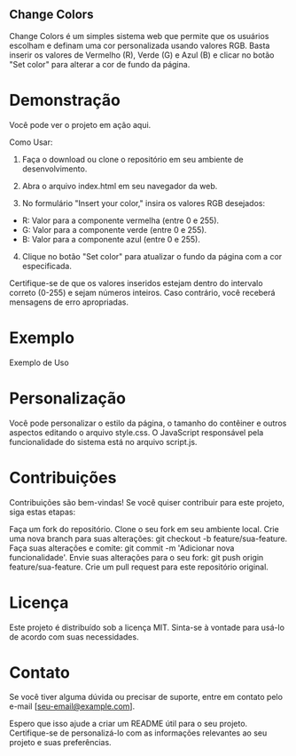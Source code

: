 ## Change Colors

Change Colors é um simples sistema web que permite que os usuários escolham e definam uma cor personalizada usando valores RGB. Basta inserir os valores de Vermelho (R), Verde (G) e Azul (B) e clicar no botão "Set color" para alterar a cor de fundo da página.

# Demonstração

Você pode ver o projeto em ação aqui.

Como Usar:

1. Faça o download ou clone o repositório em seu ambiente de desenvolvimento.

2. Abra o arquivo index.html em seu navegador da web.

3. No formulário "Insert your color," insira os valores RGB desejados:

- R: Valor para a componente vermelha (entre 0 e 255).<br>
- G: Valor para a componente verde (entre 0 e 255).<br>
- B: Valor para a componente azul (entre 0 e 255).

4. Clique no botão "Set color" para atualizar o fundo da página com a cor especificada.

Certifique-se de que os valores inseridos estejam dentro do intervalo correto (0-255) e sejam números inteiros. Caso contrário, você receberá mensagens de erro apropriadas.

# Exemplo

Exemplo de Uso

# Personalização

Você pode personalizar o estilo da página, o tamanho do contêiner e outros aspectos editando o arquivo style.css. O JavaScript responsável pela funcionalidade do sistema está no arquivo script.js.

# Contribuições

Contribuições são bem-vindas! Se você quiser contribuir para este projeto, siga estas etapas:

Faça um fork do repositório.
Clone o seu fork em seu ambiente local.
Crie uma nova branch para suas alterações: git checkout -b feature/sua-feature.
Faça suas alterações e comite: git commit -m 'Adicionar nova funcionalidade'.
Envie suas alterações para o seu fork: git push origin feature/sua-feature.
Crie um pull request para este repositório original.


# Licença

Este projeto é distribuído sob a licença MIT. Sinta-se à vontade para usá-lo de acordo com suas necessidades.

# Contato

Se você tiver alguma dúvida ou precisar de suporte, entre em contato pelo e-mail [seu-email@example.com].

Espero que isso ajude a criar um README útil para o seu projeto. Certifique-se de personalizá-lo com as informações relevantes ao seu projeto e suas preferências.

